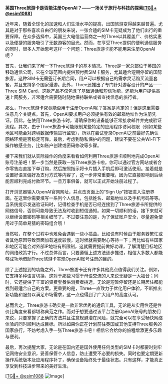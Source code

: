**英国Three旅游卡是否能注册OpenAI？——一场关于旅行与科技的探索[[TG💪+ @esim1088](https://t.me/s/esim1088)]**

近年来，随着全球化的加速和人们生活水平的提高，出国旅游变得越来越普遍。尤其是对于那些喜欢自由行的朋友来说，一张合适的SIM卡无疑成为了他们出行的重要保障。在众多选择中，英国三大电信运营商之一的Three以其覆盖广、价格实惠以及便捷的服务吸引了无数游客的目光。然而，在享受Three提供的便利通信服务的同时，很多人开始思考这样一个问题：Three旅游卡能不能用来注册OpenAI呢？

首先，让我们来了解一下Three旅游卡的基本情况。Three是一家总部位于英国的移动通信公司，它在全球范围内提供预付费SIM卡服务，尤其适合短期停留的国际旅客。这种SIM卡无需签订长期合同，用户可以根据自己的需求灵活购买流量套餐，并且支持多个国家漫游。此外，Three还推出了专门针对游客设计的产品——Three SIM Card，这款产品不仅包含了基础通话和短信功能，还能为用户提供高速上网服务，非常适合需要随时随地保持联络或者查找信息的旅行者。

那么，Three旅游卡究竟能否用于注册OpenAI呢？答案是肯定的！但是这里需要注意几个关键点。首先，OpenAI要求用户必须提供有效的邮箱地址作为注册凭证。因此，在使用Three旅游卡时，请确保你的设备能够正常接收邮件并完成验证流程。其次，由于Three旅游卡可能限制某些特定的应用程序访问权限（例如某些地区可能会对跨境数据传输进行监管），所以在尝试登录OpenAI之前最好先确认网络环境是否稳定可靠。最后，考虑到隐私保护的问题，建议不要在公共Wi-Fi下操作敏感业务，比如账户创建或密码修改等步骤。

接下来我们就从实际操作的角度来看看如何利用Three旅游卡顺利地完成OpenAI账号注册吧！第一步当然是获取一张Three旅游卡啦。你可以通过官方网站或者合作零售店直接下单订购，然后按照指示将卡片插入手机后即可激活使用。接着就是设置好语言偏好及支付方式等内容了，这一步非常重要哦，因为它直接影响到后续能否顺利完成付款环节。一旦万事俱备，就可以正式开始注册过程了。

打开浏览器输入OpenAI官网网址，并点击页面上的“Sign Up”按钮进入注册界面。在这里你需要填写一系列个人信息，包括姓名、邮箱地址以及手机号码等等。当系统提示发送验证码时，记得检查手机是否已经连接到了Three旅游卡所提供的网络信号，否则可能导致无法及时收到短信通知。如果一切顺利的话，接下来就可以继续设置密码等相关细节了。不过要注意的是，为了保证账户安全，尽量避免使用过于简单易猜的密码组合哦！

当然啦，在整个过程中也难免会遇到一些小插曲。比如说有时候由于服务器繁忙或者其他原因导致页面加载速度较慢，这时候就需要耐心等待一下；再比如有些国家和地区可能会对外部IP地址有所限制，这就需要提前做好功课，了解清楚目标地区的网络政策才行。不过总体而言，只要遵循上述方法逐步推进，相信大多数人都能够成功地借助Three旅游卡实现OpenAI账号注册的目的。

除了上述提到的功能之外，Three旅游卡还有许多其他亮点值得我们关注。例如，它支持多种语言切换，这对于那些习惯于母语交流的人来说无疑是一大福音；同时，它还提供了丰富的资费套餐供消费者挑选，无论是短暂停留还是长期居住都能找到最适合自己的方案。更重要的是，Three一直致力于优化用户体验，不断推出新功能和服务以满足市场需求，这一点也得到了广大用户的高度认可。

总而言之，Three旅游卡确实是一款非常优秀的通讯工具，无论是从实用性还是性价比角度来看都堪称典范之作。而对于想要通过该平台注册OpenAI账号的朋友们来说，只要掌握了正确的方法并且注意规避潜在风险，就完全可以在享受畅快网络体验的同时顺利达成目标。所以如果你正在计划前往英国或其他支持Three服务的国家旅行，不妨考虑入手一张Three旅游卡吧！相信它会给你的旅程增添更多乐趣与便利。

最后，再次提醒大家，无论是在国内还是国外使用任何类型的SIM卡时都要时刻牢记网络安全意识，妥善保管个人信息，防止遭受不必要的损失。同时也要定期更新操作系统版本及应用程序补丁，确保设备始终处于最佳状态。只有这样，才能真正享受到科技进步带来的美好生活。

[[TG💪+ @esim1088](https://t.me/s/esim1088) ![Image](https://i.postimg.cc/4NQfJmqS/Snipaste-2025-05-13-00-14-12.png)]